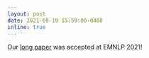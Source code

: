 ```yaml
---
layout: post
date: 2021-08-10 15:59:00-0400
inline: true
---
```


Our [long paper](https://aclanthology.org/2021.emnlp-main.110/) was accepted at EMNLP 2021!
